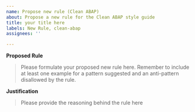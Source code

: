 ```yaml
---
name: Propose new rule (Clean ABAP)
about: Propose a new rule for the Clean ABAP style guide
title: your title here
labels: New Rule, clean-abap
assignees: ''

---
```


**Proposed Rule**
> Please formulate your proposed new rule here. Remember to include at least one example for a pattern suggested and an anti-pattern disallowed by the rule.

**Justification**
> Please provide the reasoning behind the rule here

